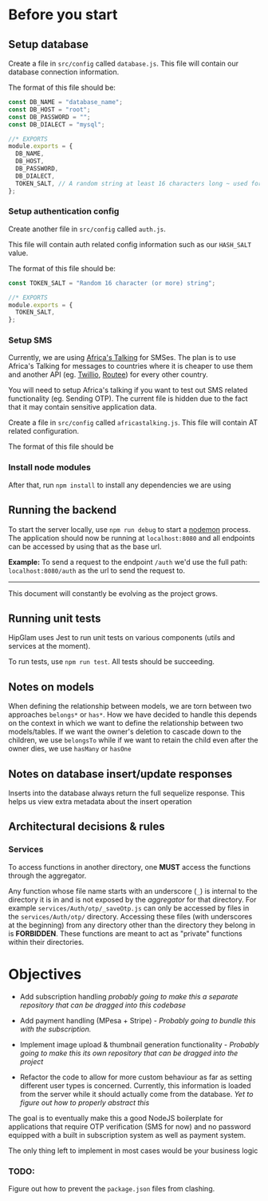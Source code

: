 # Before you start

## Setup database

Create a file in `src/config` called `database.js`.
This file will contain our database connection information.

The format of this file should be:

```javascript
const DB_NAME = "database_name";
const DB_HOST = "root";
const DB_PASSWORD = "";
const DB_DIALECT = "mysql";

//* EXPORTS
module.exports = {
  DB_NAME,
  DB_HOST,
  DB_PASSWORD,
  DB_DIALECT,
  TOKEN_SALT, // A random string at least 16 characters long ~ used for [hashing](https://auth0.com/blog/hashing-passwords-one-way-road-to-security/   ) our tokens
};
```

### Setup authentication config

Create another file in `src/config` called `auth.js`.

This file will contain auth related config information such as our `HASH_SALT` value.

The format of this file should be:

```javascript
const TOKEN_SALT = "Random 16 character (or more) string";

//* EXPORTS
module.exports = {
  TOKEN_SALT,
};
```

### Setup SMS

Currently, we are using [Africa's Talking](https://africastalking.com/) for SMSes.
The plan is to use Africa's Talking for messages to countries where it is cheaper to use them and another API (eg. [Twillio](https://www.twilio.com/), [Routee](https://www.routee.net/)) for every other country.

You will need to setup Africa's talking if you want to test out SMS related functionality (eg. Sending OTP). The current file is hidden due to the fact that it may contain sensitive application data.

Create a file in `src/config` called `africastalking.js`.
This file will contain AT related configuration.

The format of this file should be

### Install node modules

After that, run `npm install` to install any dependencies we are using

## Running the backend

To start the server locally, use `npm run debug` to start a [nodemon](https://nodemon.io/) process. The application should now be running at `localhost:8080` and all endpoints can be accessed by using that as the base url.

**Example:**
To send a request to the endpoint `/auth` we'd use the full path: `localhost:8080/auth` as the url to send the request to.

---

This document will constantly be evolving as the project grows.

## Running unit tests

HipGlam uses Jest to run unit tests on various components (utils and services at the moment).

To run tests, use `npm run test`. All tests should be succeeding.

## Notes on models

When defining the relationship between models, we are torn between two approaches `belongs*` or `has*`. How we have decided to handle this depends on the context in which we want to define the relationship between two models/tables.
If we want the owner's deletion to cascade down to the children, we use `belongsTo` while if we want to retain the child even after the owner dies, we use `hasMany` or `hasOne`

## Notes on database insert/update responses

Inserts into the database always return the full sequelize response.
This helps us view extra metadata about the insert operation

## Architectural decisions & rules

### Services

To access functions in another directory, one **MUST** access the functions through the aggregator.

Any function whose file name starts with an underscore (`_`) is internal to the directory it is in and is not exposed by the _aggregator_ for that directory. For example `services/Auth/otp/_saveOtp.js` can only be accessed by files in the `services/Auth/otp/` directory. Accessing these files (with underscores at the beginning) from any directory other than the directory they belong in is **FORBIDDEN**. These functions are meant to act as "private" functions within their directories.

# Objectives

- Add subscription handling _probably going to make this a separate repository that can be dragged into this codebase_

- Add payment handling (MPesa + Stripe) - _Probably going to bundle this with the subscription._

- Implement image upload & thumbnail generation functionality - _Probably going to make this its own repository that can be dragged into the project_

- Refactor the code to allow for more custom behaviour as far as setting different user types is concerned. Currently, this information is loaded from the server while it should actually come from the database. _Yet to figure out how to properly abstract this_

The goal is to eventually make this a good NodeJS boilerplate for applications that require OTP verification (SMS for now) and no password equipped with a built in subscription system as well as payment system.

The only thing left to implement in most cases would be your business logic

### TODO:

Figure out how to prevent the `package.json` files from clashing.
